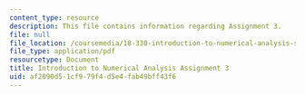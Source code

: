 ```yaml
---
content_type: resource
description: This file contains information regarding Assignment 3.
file: null
file_location: /coursemedia/18-330-introduction-to-numerical-analysis-spring-2012/af2090d51cf979f4d5e4fab49bff43f6_MIT18_330S12_hw3.pdf
file_type: application/pdf
resourcetype: Document
title: Introduction to Numerical Analysis Assignment 3
uid: af2090d5-1cf9-79f4-d5e4-fab49bff43f6
---
```

